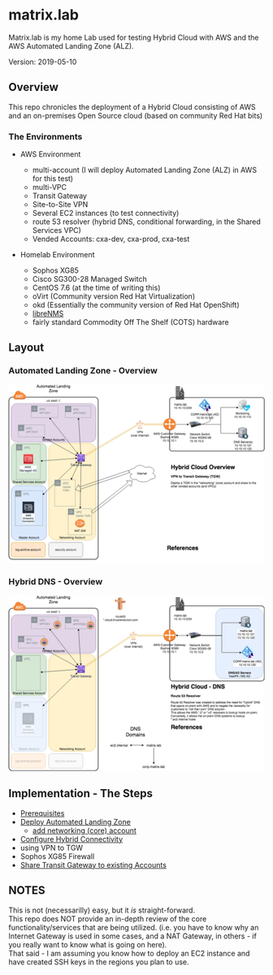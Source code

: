 # matrix.lab
Matrix.lab is my home Lab used for testing Hybrid Cloud with AWS and the AWS Automated Landing Zone (ALZ).

Version: 2019-05-10

## Overview
This repo chronicles the deployment of a Hybrid Cloud consisting of AWS and an on-premises Open Source cloud (based on community Red Hat bits)  
### The Environments
* AWS Environment 
  * multi-account (I will deploy Automated Landing Zone (ALZ) in AWS for this test)
  * multi-VPC 
  * Transit Gateway
  * Site-to-Site VPN
  * Several EC2 instances (to test connectivity)
  * route 53 resolver (hybrid DNS, conditional forwarding, in the Shared Services VPC)
  * Vended Accounts:  cxa-dev, cxa-prod, cxa-test

* Homelab Environment
  * Sophos XG85
  * Cisco SG300-28 Managed Switch
  * CentOS 7.6 (at the time of writing this)
  * oVirt (Community version Red Hat Virtualization)
  * okd (Essentially the community version of Red Hat OpenShift)
  * [libreNMS](https://www.librenms.org/) 
  * fairly standard Commodity Off The Shelf (COTS) hardware

## Layout
### Automated Landing Zone - Overview
![Hybrid Cloud - Homelab - Automated Landing Zone](Images/Hybrid_Cloud-Homelab-Automated_Landing_Zone.png)  
### Hybrid DNS - Overview
![Hybrid Cloud - DNS](Images/Hybrid_Cloud-Homelab-Automated_Landing_Zone-DNS.png)


## Implementation - The Steps
- [Prerequisites](prerequisites.md)
- [Deploy Automated Landing Zone](automated_landing_zone.md)  
  - [add networking (core) account](update_alz_add_networking.md)
- [Configure Hybrid Connectivity](hybrid_connectivity.md)
 - using VPN to TGW  
 - Sophos XG85 Firewall  
- [Share Transit Gateway to existing Accounts](resource_share-TGW.md)  


## NOTES
This is not (necessarilly) easy, but it *is* straight-forward.  
This repo does NOT provide an in-depth review of the core functionality/services that are being utilized.  (i.e. you have to know why an Internet Gateway is used in some cases, and a NAT Gateway, in others - if you really want to know what is going on here).  
That said - I am assuming you know how to deploy an EC2 instance and have created SSH keys in the regions you plan to use.  
